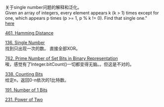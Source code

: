关于single number问题的解释和泛化。<br>
Given an array of integers, every element appears k (k > 1) times except for one, which appears p times (p >= 1, p % k != 0). Find that single one."<br>
[here](https://leetcode.com/problems/single-number-ii/discuss/43295/Detailed-explanation-and-generalization-of-the-bitwise-operation-method-for-single-numbers)

[461. Hamming Distance](https://leetcode.com/problems/hamming-distance/description/)<br>

[136. Single Number](https://leetcode.com/problems/single-number/description/)<br>
找到只出现一次的数。
直接全部XOR。

[762. Prime Number of Set Bits in Binary Representation](https://leetcode.com/problems/prime-number-of-set-bits-in-binary-representation/description/)<br>
唉，感觉有了Integer.bitCount()一切都变得无脑。。但这是不对的。

[338. Counting Bits](https://leetcode.com/problems/counting-bits/description/)<br>
给定n，返回0-n依次的1比特数。

[191. Number of 1 Bits](https://leetcode.com/problems/number-of-1-bits/description/)<br>

[231. Power of Two](https://leetcode.com/problems/power-of-two/description/)<br>

